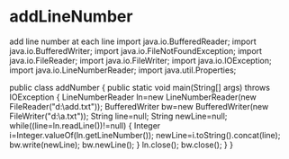 # addLineNumber
add line number at each line
import java.io.BufferedReader;
import java.io.BufferedWriter;
import java.io.FileNotFoundException;
import java.io.FileReader;
import java.io.FileWriter;
import java.io.IOException;
import java.io.LineNumberReader;
import java.util.Properties;

public class addNumber {
	public static void main(String[] args) throws IOException {
		LineNumberReader ln=new LineNumberReader(new FileReader("d:\\add.txt"));
		BufferedWriter bw=new BufferedWriter(new FileWriter("d:\\a.txt"));
		String line=null;
		String newLine=null;
		while((line=ln.readLine())!=null) {
			Integer i=Integer.valueOf(ln.getLineNumber());
			newLine=i.toString().concat(line);
			bw.write(newLine);
			bw.newLine();
		}
		ln.close();
		bw.close();
	}
}
